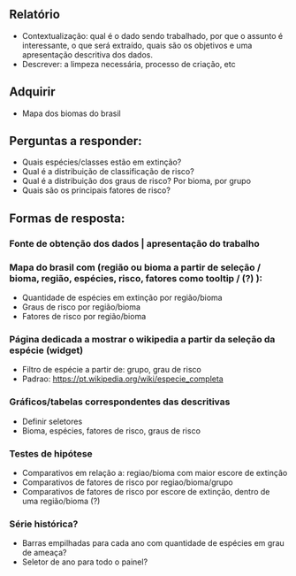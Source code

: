 ## Relatório
- Contextualização: qual é o dado sendo trabalhado, por que o assunto é interessante, o que será extraído,
		    quais são os objetivos e uma apresentação descritiva dos dados.
- Descrever: a limpeza necessária, processo de criação, etc


## Adquirir 
- Mapa dos biomas do brasil


## Perguntas a responder:
- Quais espécies/classes estão em extinção?
- Qual é a distribuição de classificação de risco?
- Qual é a distribuição dos graus de risco? Por bioma, por grupo
- Quais são os principais fatores de risco?


## Formas de resposta:

### Fonte de obtenção dos dados | apresentação do trabalho

### Mapa do brasil com (região ou bioma a partir de seleção / bioma, região, espécies, risco, fatores como tooltip / (?) ):
- Quantidade de espécies em extinção por região/bioma
- Graus de risco por região/bioma
- Fatores de risco por região/bioma

### Página dedicada a mostrar o wikipedia a partir da seleção da espécie (widget)
- Filtro de espécie a partir de: grupo, grau de risco
- Padrao: https://pt.wikipedia.org/wiki/especie_completa

### Gráficos/tabelas correspondentes das descritivas
- Definir seletores
- Bioma, espécies, fatores de risco, graus de risco

### Testes de hipótese
- Comparativos em relação a: regiao/bioma com maior escore de extinção
- Comparativos de fatores de risco por regiao/bioma/grupo
- Comparativos de fatores de risco por escore de extinção, dentro de uma região/bioma (?)

### Série histórica?
- Barras empilhadas para cada ano com quantidade de espécies em grau de ameaça?
- Seletor de ano para todo o painel?

